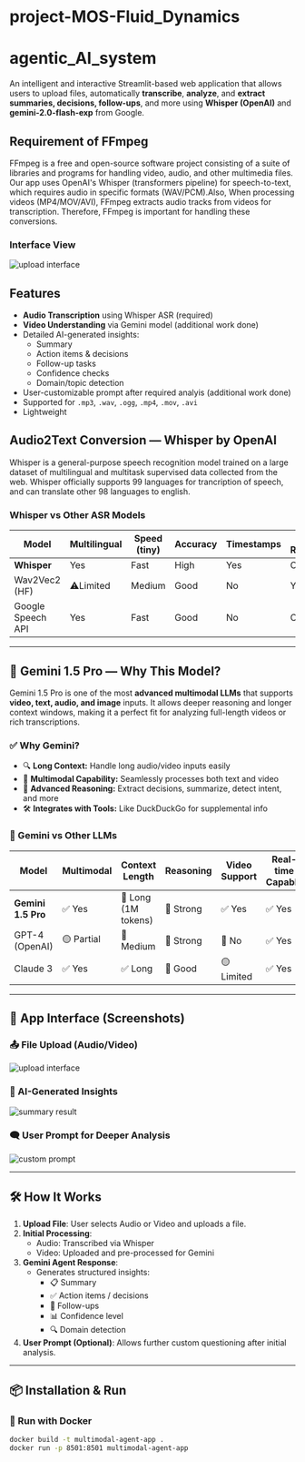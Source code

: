 # project-MOS-Fluid_Dynamics

# agentic_AI_system

An intelligent and interactive Streamlit-based web application that allows users to upload files, automatically **transcribe**, **analyze**, and **extract summaries, decisions, follow-ups**, and more using **Whisper (OpenAI)** and **gemini-2.0-flash-exp** from Google.

## Requirement of FFmpeg
FFmpeg is a free and open-source software project consisting of a suite of libraries and programs for handling video, audio, and other multimedia files.
Our app uses OpenAI's Whisper (transformers pipeline) for speech-to-text, which requires audio in specific formats (WAV/PCM).Also, When processing videos (MP4/MOV/AVI), FFmpeg extracts audio tracks from videos for transcription. Therefore, FFmpeg is important for handling these conversions.

### Interface View
![upload interface](images/upload-interface.png)

## Features

- **Audio Transcription** using Whisper ASR (required)
- **Video Understanding** via Gemini model (additional work done)
- Detailed AI-generated insights:
  - Summary
  - Action items & decisions
  - Follow-up tasks
  - Confidence checks
  - Domain/topic detection
- User-customizable prompt after required analyis (additional work done) 
- Supported for `.mp3`, `.wav`, `.ogg`, `.mp4`, `.mov`, `.avi`
- Lightweight
  

## Audio2Text Conversion — Whisper by OpenAI

Whisper is a general-purpose speech recognition model trained on a large dataset of multilingual and multitask supervised data collected from the web. Whisper officially supports 99 languages for trancription of speech, and can translate other 98 languages to english.


### Whisper vs Other ASR Models

| Model           | Multilingual | Speed (tiny) | Accuracy | Timestamps | GPU Recommended |
|----------------|--------------|--------------|----------|------------|------------------|
| **Whisper**     | Yes       | Fast       | High   | Yes      | Optional      |
| Wav2Vec2 (HF)   | ⚠Limited   | Medium     | Good   | No       | Yes           |
| Google Speech API | Yes     | Fast       | Good   | No       | Cloud-only    |

---

## 🌟 Gemini 1.5 Pro — Why This Model?

Gemini 1.5 Pro is one of the most **advanced multimodal LLMs** that supports **video, text, audio, and image** inputs. It allows deeper reasoning and longer context windows, making it a perfect fit for analyzing full-length videos or rich transcriptions.

### ✅ Why Gemini?

- 🔍 **Long Context:** Handle long audio/video inputs easily
- 🔗 **Multimodal Capability:** Seamlessly processes both text and video
- 🧠 **Advanced Reasoning:** Extract decisions, summarize, detect intent, and more
- 🛠️ **Integrates with Tools:** Like DuckDuckGo for supplemental info

### 🔄 Gemini vs Other LLMs

| Model         | Multimodal | Context Length | Reasoning | Video Support | Real-time Capable |
|---------------|------------|----------------|-----------|----------------|-------------------|
| **Gemini 1.5 Pro** | ✅ Yes     | 🔁 Long (1M tokens) | 🧠 Strong | ✅ Yes         | ✅ Yes            |
| GPT-4 (OpenAI) | 🟡 Partial | 🔁 Medium        | 🧠 Strong | 🛑 No           | ✅ Yes            |
| Claude 3       | ✅ Yes     | ✅ Long          | 🧠 Good   | 🟡 Limited      | ✅ Yes            |

---

## 📸 App Interface (Screenshots)

### 📤 File Upload (Audio/Video)
![upload interface](images/upload-interface.png)

### 🧠 AI-Generated Insights
![summary result](images/summary-insights.png)

### 🗨️ User Prompt for Deeper Analysis
![custom prompt](images/user-prompt.png)

---

## 🛠️ How It Works

1. **Upload File**: User selects Audio or Video and uploads a file.
2. **Initial Processing**:
   - Audio: Transcribed via Whisper
   - Video: Uploaded and pre-processed for Gemini
3. **Gemini Agent Response**:
   - Generates structured insights:
     - 📋 Summary
     - ✅ Action items / decisions
     - 📅 Follow-ups
     - 📊 Confidence level
     - 🔍 Domain detection
4. **User Prompt (Optional)**: Allows further custom questioning after initial analysis.

---

## 📦 Installation & Run

### 🚀 Run with Docker
```bash
docker build -t multimodal-agent-app .
docker run -p 8501:8501 multimodal-agent-app
